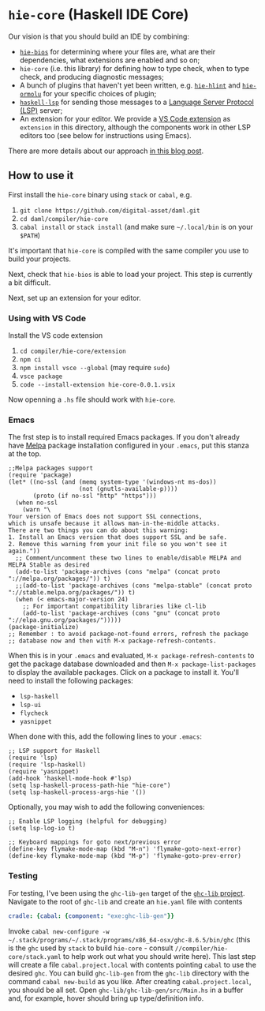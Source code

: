 # `hie-core` (Haskell IDE Core)

Our vision is that you should build an IDE by combining:

* [`hie-bios`](https://github.com/mpickering/hie-bios) for determining where your files are, what are their dependencies, what extensions are enabled and so on;
* `hie-core` (i.e. this library) for defining how to type check, when to type check, and producing diagnostic messages;
* A bunch of plugins that haven't yet been written, e.g. [`hie-hlint`](https://github.com/ndmitchell/hlint) and [`hie-ormolu`](https://github.com/tweag/ormolu) for your specific choices of plugin;
* [`haskell-lsp`](https://github.com/alanz/haskell-lsp) for sending those messages to a [Language Server Protocol (LSP)](https://microsoft.github.io/language-server-protocol/) server;
* An extension for your editor. We provide a [VS Code extension](https://code.visualstudio.com/api) as `extension` in this directory, although the components work in other LSP editors too (see below for instructions using Emacs).

There are more details about our approach [in this blog post](https://4ta.uk/p/shaking-up-the-ide).

## How to use it

First install the `hie-core` binary using `stack` or `cabal`, e.g.

1. `git clone https://github.com/digital-asset/daml.git`
2. `cd daml/compiler/hie-core`
3. `cabal install` or `stack install` (and make sure `~/.local/bin` is on your `$PATH`)

It's important that `hie-core` is compiled with the same compiler you use to build your projects.

Next, check that `hie-bios` is able to load your project. This step is currently a bit difficult.

Next, set up an extension for your editor.

### Using with VS Code

Install the VS code extension

1. `cd compiler/hie-core/extension`
2. `npm ci`
3. `npm install vsce --global` (may require `sudo`)
4. `vsce package`
5. `code --install-extension hie-core-0.0.1.vsix`

Now openning a `.hs` file should work with `hie-core`.

### Emacs

The frst step is to install required Emacs packages. If you don't already have [Melpa](https://melpa.org/#/) package installation configured in your `.emacs`, put this stanza at the top.

```elisp
;;Melpa packages support
(require 'package)
(let* ((no-ssl (and (memq system-type '(windows-nt ms-dos))
                    (not (gnutls-available-p))))
       (proto (if no-ssl "http" "https")))
  (when no-ssl
    (warn "\
Your version of Emacs does not support SSL connections,
which is unsafe because it allows man-in-the-middle attacks.
There are two things you can do about this warning:
1. Install an Emacs version that does support SSL and be safe.
2. Remove this warning from your init file so you won't see it again."))
  ;; Comment/uncomment these two lines to enable/disable MELPA and MELPA Stable as desired
  (add-to-list 'package-archives (cons "melpa" (concat proto "://melpa.org/packages/")) t)
  ;;(add-to-list 'package-archives (cons "melpa-stable" (concat proto "://stable.melpa.org/packages/")) t)
  (when (< emacs-major-version 24)
    ;; For important compatibility libraries like cl-lib
    (add-to-list 'package-archives (cons "gnu" (concat proto "://elpa.gnu.org/packages/")))))
(package-initialize)
;; Remember : to avoid package-not-found errors, refresh the package
;; database now and then with M-x package-refresh-contents.
```
   
When this is in your `.emacs` and evaluated, `M-x package-refresh-contents` to get the package database downloaded and then `M-x package-list-packages` to display the available packages. Click on a package to install it. You'll need to install the following packages:

* `lsp-haskell`
* `lsp-ui`
* `flycheck`
* `yasnippet`

When done with this, add the following lines to your `.emacs`:

```elisp
;; LSP support for Haskell
(require 'lsp)
(require 'lsp-haskell)
(require 'yasnippet)
(add-hook 'haskell-mode-hook #'lsp)
(setq lsp-haskell-process-path-hie "hie-core")
(setq lsp-haskell-process-args-hie '())
```

Optionally, you may wish to add the following conveniences:

```elisp
;; Enable LSP logging (helpful for debugging)
(setq lsp-log-io t)

;; Keyboard mappings for goto next/previous error
(define-key flymake-mode-map (kbd "M-n") 'flymake-goto-next-error)
(define-key flymake-mode-map (kbd "M-p") 'flymake-goto-prev-error)
```

### Testing

For testing, I've been using the `ghc-lib-gen` target of the [`ghc-lib` project](https://github.com/digital-asset/ghc-lib). Navigate to the root of `ghc-lib` and create an `hie.yaml` file with contents

```yaml
cradle: {cabal: {component: "exe:ghc-lib-gen"}}
```

Invoke `cabal new-configure -w ~/.stack/programs/~/.stack/programs/x86_64-osx/ghc-8.6.5/bin/ghc` (this is the `ghc` used by `stack` to build `hie-core` - consult `//compiler/hie-core/stack.yaml` to help work out what you should write here). This last step will create a file `cabal.project.local` with contents pointing `cabal` to use the desired `ghc`. You can build `ghc-lib-gen` from the `ghc-lib` directory with the command `cabal new-build` as you like. After creating `cabal.project.local`, you should be all set. Open `ghc-lib/ghc-lib-gen/src/Main.hs` in a buffer and, for example, hover should bring up type/definition info.
